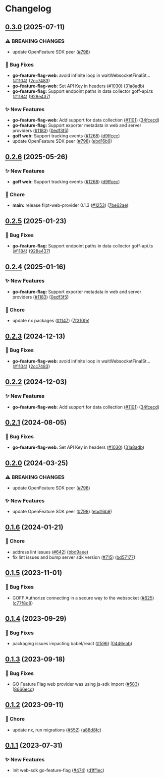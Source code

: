 # Changelog

## [0.3.0](https://github.com/DevCycleHQ-Sandbox/js-sdk-contrib/compare/go-feature-flag-web-provider-v0.2.6...go-feature-flag-web-provider-v0.3.0) (2025-07-11)


### ⚠ BREAKING CHANGES

* update OpenFeature SDK peer ([#798](https://github.com/DevCycleHQ-Sandbox/js-sdk-contrib/issues/798))

### 🐛 Bug Fixes

* **go-feature-flag-web:** avoid infinite loop in waitWebsocketFinalSt… ([#1104](https://github.com/DevCycleHQ-Sandbox/js-sdk-contrib/issues/1104)) ([2cc7483](https://github.com/DevCycleHQ-Sandbox/js-sdk-contrib/commit/2cc7483ea0f8d178d5abfacfdce804db83704ba7))
* **go-feature-flag-web:** Set API Key in headers ([#1030](https://github.com/DevCycleHQ-Sandbox/js-sdk-contrib/issues/1030)) ([31a8adb](https://github.com/DevCycleHQ-Sandbox/js-sdk-contrib/commit/31a8adbedbdf655a87593f7dd87e611f64f4a8b1))
* **go-feature-flag:** Support endpoint paths in data collector goff-api.ts ([#1184](https://github.com/DevCycleHQ-Sandbox/js-sdk-contrib/issues/1184)) ([928e437](https://github.com/DevCycleHQ-Sandbox/js-sdk-contrib/commit/928e43764a9d8a4891c07aba7deb1990d52fc29c))


### ✨ New Features

* **go-feature-flag-web:** Add support for data collection ([#1101](https://github.com/DevCycleHQ-Sandbox/js-sdk-contrib/issues/1101)) ([34fcecd](https://github.com/DevCycleHQ-Sandbox/js-sdk-contrib/commit/34fcecd78b9cb11b9dbc51d44a345fc24e94f91d))
* **go-feature-flag:** Support exporter metadata in web and server providers ([#1183](https://github.com/DevCycleHQ-Sandbox/js-sdk-contrib/issues/1183)) ([0edf3f5](https://github.com/DevCycleHQ-Sandbox/js-sdk-contrib/commit/0edf3f55161878684ffe809fbde8ad6fa379c4b0))
* **goff web:** Support tracking events ([#1268](https://github.com/DevCycleHQ-Sandbox/js-sdk-contrib/issues/1268)) ([d9ffcec](https://github.com/DevCycleHQ-Sandbox/js-sdk-contrib/commit/d9ffcec1652aa96eefccc45dfe079ca126d55142))
* update OpenFeature SDK peer ([#798](https://github.com/DevCycleHQ-Sandbox/js-sdk-contrib/issues/798)) ([ebd16b9](https://github.com/DevCycleHQ-Sandbox/js-sdk-contrib/commit/ebd16b9630bcc6b253a7061a144e8d476cd8b586))

## [0.2.6](https://github.com/open-feature/js-sdk-contrib/compare/go-feature-flag-web-provider-v0.2.5...go-feature-flag-web-provider-v0.2.6) (2025-05-26)


### ✨ New Features

* **goff web:** Support tracking events ([#1268](https://github.com/open-feature/js-sdk-contrib/issues/1268)) ([d9ffcec](https://github.com/open-feature/js-sdk-contrib/commit/d9ffcec1652aa96eefccc45dfe079ca126d55142))


### 🧹 Chore

* **main:** release flipt-web-provider 0.1.3 ([#1253](https://github.com/open-feature/js-sdk-contrib/issues/1253)) ([7be62ae](https://github.com/open-feature/js-sdk-contrib/commit/7be62ae45f4dfbaefecc6205a28060698fdd884d))

## [0.2.5](https://github.com/open-feature/js-sdk-contrib/compare/go-feature-flag-web-provider-v0.2.4...go-feature-flag-web-provider-v0.2.5) (2025-01-23)


### 🐛 Bug Fixes

* **go-feature-flag:** Support endpoint paths in data collector goff-api.ts ([#1184](https://github.com/open-feature/js-sdk-contrib/issues/1184)) ([928e437](https://github.com/open-feature/js-sdk-contrib/commit/928e43764a9d8a4891c07aba7deb1990d52fc29c))

## [0.2.4](https://github.com/open-feature/js-sdk-contrib/compare/go-feature-flag-web-provider-v0.2.3...go-feature-flag-web-provider-v0.2.4) (2025-01-16)


### ✨ New Features

* **go-feature-flag:** Support exporter metadata in web and server providers ([#1183](https://github.com/open-feature/js-sdk-contrib/issues/1183)) ([0edf3f5](https://github.com/open-feature/js-sdk-contrib/commit/0edf3f55161878684ffe809fbde8ad6fa379c4b0))


### 🧹 Chore

* update nx packages ([#1147](https://github.com/open-feature/js-sdk-contrib/issues/1147)) ([7f310fe](https://github.com/open-feature/js-sdk-contrib/commit/7f310fe87101b8aa793e1436e63c7602ccc202e3))

## [0.2.3](https://github.com/open-feature/js-sdk-contrib/compare/go-feature-flag-web-provider-v0.2.2...go-feature-flag-web-provider-v0.2.3) (2024-12-13)


### 🐛 Bug Fixes

* **go-feature-flag-web:** avoid infinite loop in waitWebsocketFinalSt… ([#1104](https://github.com/open-feature/js-sdk-contrib/issues/1104)) ([2cc7483](https://github.com/open-feature/js-sdk-contrib/commit/2cc7483ea0f8d178d5abfacfdce804db83704ba7))

## [0.2.2](https://github.com/open-feature/js-sdk-contrib/compare/go-feature-flag-web-provider-v0.2.1...go-feature-flag-web-provider-v0.2.2) (2024-12-03)


### ✨ New Features

* **go-feature-flag-web:** Add support for data collection ([#1101](https://github.com/open-feature/js-sdk-contrib/issues/1101)) ([34fcecd](https://github.com/open-feature/js-sdk-contrib/commit/34fcecd78b9cb11b9dbc51d44a345fc24e94f91d))

## [0.2.1](https://github.com/open-feature/js-sdk-contrib/compare/go-feature-flag-web-provider-v0.2.0...go-feature-flag-web-provider-v0.2.1) (2024-08-05)


### 🐛 Bug Fixes

* **go-feature-flag-web:** Set API Key in headers ([#1030](https://github.com/open-feature/js-sdk-contrib/issues/1030)) ([31a8adb](https://github.com/open-feature/js-sdk-contrib/commit/31a8adbedbdf655a87593f7dd87e611f64f4a8b1))

## [0.2.0](https://github.com/open-feature/js-sdk-contrib/compare/go-feature-flag-web-provider-v0.1.6...go-feature-flag-web-provider-v0.2.0) (2024-03-25)


### ⚠ BREAKING CHANGES

* update OpenFeature SDK peer ([#798](https://github.com/open-feature/js-sdk-contrib/issues/798))

### ✨ New Features

* update OpenFeature SDK peer ([#798](https://github.com/open-feature/js-sdk-contrib/issues/798)) ([ebd16b9](https://github.com/open-feature/js-sdk-contrib/commit/ebd16b9630bcc6b253a7061a144e8d476cd8b586))

## [0.1.6](https://github.com/open-feature/js-sdk-contrib/compare/go-feature-flag-web-provider-v0.1.5...go-feature-flag-web-provider-v0.1.6) (2024-01-21)


### 🧹 Chore

* address lint issues ([#642](https://github.com/open-feature/js-sdk-contrib/issues/642)) ([bbd9aee](https://github.com/open-feature/js-sdk-contrib/commit/bbd9aee896dc4a0817f379b799a1b8d331ee76c6))
* fix lint issues and bump server sdk version ([#715](https://github.com/open-feature/js-sdk-contrib/issues/715)) ([bd57177](https://github.com/open-feature/js-sdk-contrib/commit/bd571770f3a1a01bd62663dc3473273449f96c5c))

## [0.1.5](https://github.com/open-feature/js-sdk-contrib/compare/go-feature-flag-web-provider-v0.1.4...go-feature-flag-web-provider-v0.1.5) (2023-11-01)


### 🐛 Bug Fixes

* GOFF Authorize connecting in a secure way to the websocket ([#625](https://github.com/open-feature/js-sdk-contrib/issues/625)) ([c77f8d8](https://github.com/open-feature/js-sdk-contrib/commit/c77f8d874ded5748ca41108903ffcad242a80e03))

## [0.1.4](https://github.com/open-feature/js-sdk-contrib/compare/go-feature-flag-web-provider-v0.1.3...go-feature-flag-web-provider-v0.1.4) (2023-09-29)


### 🐛 Bug Fixes

* packaging issues impacting babel/react ([#596](https://github.com/open-feature/js-sdk-contrib/issues/596)) ([0446eab](https://github.com/open-feature/js-sdk-contrib/commit/0446eab5cf9b45ce7de251b4f5feb8df1d499b9d))

## [0.1.3](https://github.com/open-feature/js-sdk-contrib/compare/go-feature-flag-web-provider-v0.1.2...go-feature-flag-web-provider-v0.1.3) (2023-09-18)


### 🐛 Bug Fixes

* GO Feature Flag web provider was using js-sdk import ([#583](https://github.com/open-feature/js-sdk-contrib/issues/583)) ([8666ecd](https://github.com/open-feature/js-sdk-contrib/commit/8666ecdb5d32ed1051cccfd7f32ba958ec9a6736))

## [0.1.2](https://github.com/open-feature/js-sdk-contrib/compare/go-feature-flag-web-provider-v0.1.1...go-feature-flag-web-provider-v0.1.2) (2023-09-11)


### 🧹 Chore

* update nx, run migrations ([#552](https://github.com/open-feature/js-sdk-contrib/issues/552)) ([a88d8fc](https://github.com/open-feature/js-sdk-contrib/commit/a88d8fc097789fd7f56011e6ebb66070f52c6e56))

## [0.1.1](https://github.com/open-feature/js-sdk-contrib/compare/go-feature-flag-web-provider-v0.1.0...go-feature-flag-web-provider-v0.1.1) (2023-07-31)


### ✨ New Features

* Init web-sdk go-feature-flag ([#474](https://github.com/open-feature/js-sdk-contrib/issues/474)) ([d1ff1ec](https://github.com/open-feature/js-sdk-contrib/commit/d1ff1ecaf45ef8e547f581778cebbd89d1a678a9))
